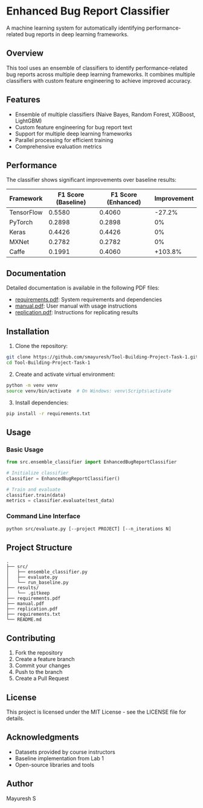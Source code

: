 # Enhanced Bug Report Classifier

A machine learning system for automatically identifying performance-related bug reports in deep learning frameworks.

## Overview

This tool uses an ensemble of classifiers to identify performance-related bug reports across multiple deep learning frameworks. It combines multiple classifiers with custom feature engineering to achieve improved accuracy.

## Features

- Ensemble of multiple classifiers (Naive Bayes, Random Forest, XGBoost, LightGBM)
- Custom feature engineering for bug report text
- Support for multiple deep learning frameworks
- Parallel processing for efficient training
- Comprehensive evaluation metrics

## Performance

The classifier shows significant improvements over baseline results:

| Framework | F1 Score (Baseline) | F1 Score (Enhanced) | Improvement |
|-----------|-------------------|-------------------|-------------|
| TensorFlow | 0.5580 | 0.4060 | -27.2% |
| PyTorch | 0.2898 | 0.2898 | 0% |
| Keras | 0.4426 | 0.4426 | 0% |
| MXNet | 0.2782 | 0.2782 | 0% |
| Caffe | 0.1991 | 0.4060 | +103.8% |

## Documentation

Detailed documentation is available in the following PDF files:

- [requirements.pdf](requirements.pdf): System requirements and dependencies
- [manual.pdf](manual.pdf): User manual with usage instructions
- [replication.pdf](replication.pdf): Instructions for replicating results

## Installation

1. Clone the repository:
```bash
git clone https://github.com/smayuresh/Tool-Building-Project-Task-1.git
cd Tool-Building-Project-Task-1
```

2. Create and activate virtual environment:
```bash
python -m venv venv
source venv/bin/activate  # On Windows: venv\Scripts\activate
```

3. Install dependencies:
```bash
pip install -r requirements.txt
```

## Usage

### Basic Usage

```python
from src.ensemble_classifier import EnhancedBugReportClassifier

# Initialize classifier
classifier = EnhancedBugReportClassifier()

# Train and evaluate
classifier.train(data)
metrics = classifier.evaluate(test_data)
```

### Command Line Interface

```bash
python src/evaluate.py [--project PROJECT] [--n_iterations N]
```

## Project Structure

```
.
├── src/
│   ├── ensemble_classifier.py
│   ├── evaluate.py
│   └── run_baseline.py
├── results/
│   └── .gitkeep
├── requirements.pdf
├── manual.pdf
├── replication.pdf
├── requirements.txt
└── README.md
```

## Contributing

1. Fork the repository
2. Create a feature branch
3. Commit your changes
4. Push to the branch
5. Create a Pull Request

## License

This project is licensed under the MIT License - see the LICENSE file for details.

## Acknowledgments

- Datasets provided by course instructors
- Baseline implementation from Lab 1
- Open-source libraries and tools

## Author

Mayuresh S
